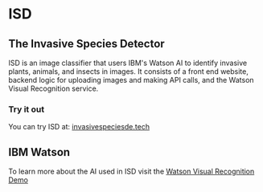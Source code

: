 # ISD
## The Invasive Species Detector
ISD is an image classifier that users IBM's Watson AI to identify invasive plants, animals, and insects in images. It consists of a front end website, backend logic for uploading images and making API calls, and the Watson Visual Recognition service.  

### Try it out
You can try ISD at: [invasivespeciesde.tech](invasivespeciesde.tech)


## IBM Watson
To learn more about the AI used in ISD visit the [Watson Visual Recognition Demo](https://watson-visual-recognition-duo-dev.ng.bluemix.net/)
